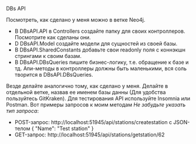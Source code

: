 DBs API

Посмотреть, как сделано у меня можно в ветке Neo4j.
- В DBsAPI.API в Controllers создайте папку для своих контроллеров. Посмотрите как сделаны они.
- D DBsAPI.Model создайте модели для сущностей из своей базы. 
- В DBsAPI.SharedConstants добавьте свои readonly поля с коннэкшн стрингами к своим базам.
- В DBsAPI.DBsQueries пишите бизнес-логику, т.е. обращение к базе и тд. Апи-методы в контроллеры должны быть маленькими, вся соль творится в DBsAPI.DBsQueries. 

Везде делайте аналогично тому, как сделано у меня. 
Делайте в отдельной ветке, назвав ее именем базы данны (Для удобства пользуйтесь GitKraken).
Для тестирования API используйте Insomnia или Postman. 
Вот примеры запросов к моим методам *Не забудьте указать тип запроса*:
- POST-запрос: http://localhost:51945/api/stations/createstation c JSON-телом 
{
	"Name": "Test station"
}
- GET-запрос: http://localhost:51945/api/stations/getstation/62
